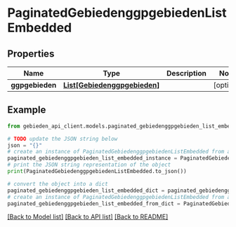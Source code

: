 # PaginatedGebiedenggpgebiedenListEmbedded


## Properties

Name | Type | Description | Notes
------------ | ------------- | ------------- | -------------
**ggpgebieden** | [**List[Gebiedenggpgebieden]**](Gebiedenggpgebieden.md) |  | [optional] 

## Example

```python
from gebieden_api_client.models.paginated_gebiedenggpgebieden_list_embedded import PaginatedGebiedenggpgebiedenListEmbedded

# TODO update the JSON string below
json = "{}"
# create an instance of PaginatedGebiedenggpgebiedenListEmbedded from a JSON string
paginated_gebiedenggpgebieden_list_embedded_instance = PaginatedGebiedenggpgebiedenListEmbedded.from_json(json)
# print the JSON string representation of the object
print(PaginatedGebiedenggpgebiedenListEmbedded.to_json())

# convert the object into a dict
paginated_gebiedenggpgebieden_list_embedded_dict = paginated_gebiedenggpgebieden_list_embedded_instance.to_dict()
# create an instance of PaginatedGebiedenggpgebiedenListEmbedded from a dict
paginated_gebiedenggpgebieden_list_embedded_from_dict = PaginatedGebiedenggpgebiedenListEmbedded.from_dict(paginated_gebiedenggpgebieden_list_embedded_dict)
```
[[Back to Model list]](../README.md#documentation-for-models) [[Back to API list]](../README.md#documentation-for-api-endpoints) [[Back to README]](../README.md)


